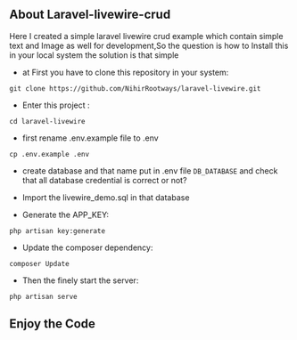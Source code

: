 ## About Laravel-livewire-crud

Here I created a simple laravel livewire crud example which contain simple text and Image as well for development,So the question is how to Install this in your local system the solution is that simple 

- at First you have to clone this repository in your system:

```
git clone https://github.com/NihirRootways/laravel-livewire.git
```

- Enter this project :

```
cd laravel-livewire
```

- first rename .env.example file to .env

```
cp .env.example .env
```

- create database and that name put in .env file ```DB_DATABASE``` and check that all database credential is correct or not?

- Import the livewire_demo.sql in that database

- Generate the APP_KEY:

```
php artisan key:generate
```

- Update the composer dependency:

```
composer Update
```

- Then the finely start the server:

```
php artisan serve
```

## Enjoy the Code 
